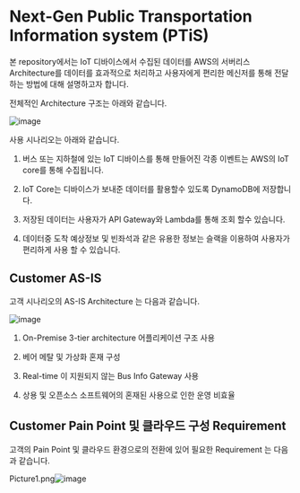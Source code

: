 # Next-Gen Public Transportation Information system (PTiS)

본 repository에서는 IoT 디바이스에서 수집된 데이터를 AWS의 서버리스 Architecture를 데이터를 효과적으로 처리하고 사용자에게 편리한 메신저를 통해 전달하는 방법에 대해 설명하고자 합니다.

전체적인 Architecture 구조는 아래와 같습니다. 

![image](https://user-images.githubusercontent.com/102651767/161021259-08f5de4c-42ce-4e82-9d6f-d401dcd0af4e.png)

사용 시나리오는 아래와 같습니다. 

1) 버스 또는 지하철에 있는 IoT 디바이스를 통해 만들어진 각종 이벤트는 AWS의 IoT core를 통해 수집됩니다.

2) IoT Core는 디바이스가 보내준 데이터를 활용할수 있도록 DynamoDB에 저장합니다. 

3) 저장된 데이터는 사용자가 API Gateway와 Lambda를 통해 조회 할수 있습니다.

4) 데이터중 도착 예상정보 및 빈좌석과 같은 유용한 정보는 슬랙을 이용하여 사용자가 편리하게 사용 할 수 있습니다. 



## Customer AS-IS
고객 시나리오의 AS-IS Architecture 는 다음과 같습니다.

![image](https://user-images.githubusercontent.com/102651767/161021380-5b8f6e4a-b3f8-4cc7-927a-067e00b2516e.png)

1) On-Premise 3-tier architecture 어플리케이션 구조 사용

2) 베어 메탈 및 가상화 혼재 구성

3) Real-time 이 지원되지 않는 Bus Info Gateway 사용

4) 상용 및 오픈소스 소프트웨어의 혼재된 사용으로 인한 운영 비효율


## Customer Pain Point 및 클라우드 구성 Requirement
고객의 Pain Point 및 클라우드 환경으로의 전환에 있어 필요한 Requirement 는 다음과 같습니다.

Picture1.png![image](https://user-images.githubusercontent.com/102651767/161022249-c1243e02-8f6b-4e9c-9a60-616bc4eb7850.png)



